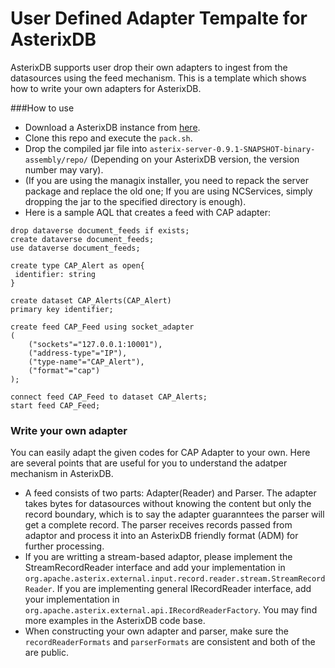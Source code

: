 # User Defined Adapter Tempalte for AsterixDB

AsterixDB supports user drop their own adapters to ingest from the datasources 
using the feed mechanism. This is a template which shows how to write your 
own adapters for AsterixDB.

###How to use
* Download a AsterixDB instance from [here](asterixdb.apache.org).
* Clone this repo and execute the `pack.sh`.
* Drop the compiled jar file into `asterix-server-0.9.1-SNAPSHOT-binary-assembly/repo/` (Depending on
your AsterixDB version, the version number may vary).
* (If you are using the managix installer, you need to repack the server package and replace the old 
one; If you are using NCServices, simply dropping the jar to the specified directory is enough).
* Here is a sample AQL that creates a feed with CAP adapter:
```
drop dataverse document_feeds if exists;
create dataverse document_feeds;
use dataverse document_feeds;

create type CAP_Alert as open{
 identifier: string
}

create dataset CAP_Alerts(CAP_Alert)
primary key identifier;

create feed CAP_Feed using socket_adapter
(
	("sockets"="127.0.0.1:10001"),
	("address-type"="IP"),
	("type-name"="CAP_Alert"),
	("format"="cap")
);

connect feed CAP_Feed to dataset CAP_Alerts;
start feed CAP_Feed;
```

### Write your own adapter
You can easily adapt the given codes for CAP Adapter to your own. Here are several points that are useful 
for you to understand the adatper mechanism in AsterixDB.
* A feed consists of two parts: Adapter(Reader) and Parser. The adapter takes bytes for datasources without knowing 
the content but only the record boundary, which is to say the adapter guaranntees the parser will get a complete 
record. The parser receives records passed from adaptor and process it into an AsterixDB friendly format (ADM) for
further processing.
* If you are writting a stream-based adaptor, please implement the StreamRecordReader interface and add your implementation
in `org.apache.asterix.external.input.record.reader.stream.StreamRecordReader`. If you are implementing general IRecordReader 
interface, add your implementation in `org.apache.asterix.external.api.IRecordReaderFactory`. You may find more examples in the 
AsterixDB code base.
* When constructing your own adapter and parser, make sure the `recordReaderFormats` and `parserFormats` are consistent and both
of the are public. 

